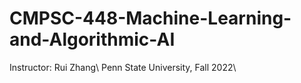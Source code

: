 # CMPSC-448-Machine-Learning-and-Algorithmic-AI
Instructor: Rui Zhang\\
Penn State University, Fall 2022\\
